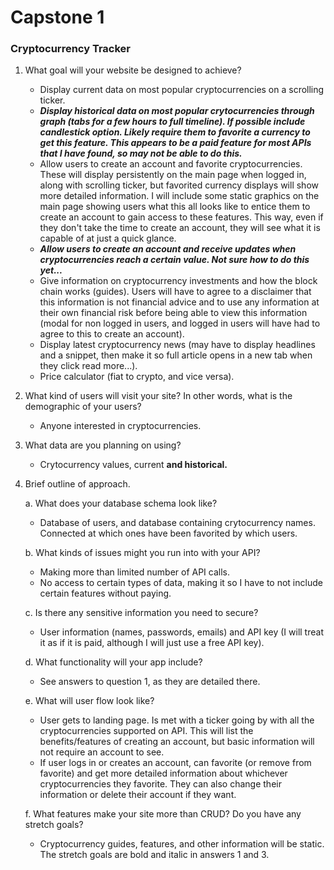 # Capstone 1

### Cryptocurrency Tracker

1. What goal will your website be designed to achieve?
   - Display current data on most popular cryptocurrencies on a scrolling ticker.
   - ***Display historical data on most popular crytocurrencies through graph (tabs for a few hours to full timeline).  If possible include candlestick option.  Likely require them to favorite a currency to get this feature.  This appears to be a paid feature for most APIs that I have found, so may not be able to do this.***
   - Allow users to create an account and favorite cryptocurrencies.  These will display persistently on the main page when logged in, along with scrolling ticker, but favorited currency displays will show more detailed information.  I will include some static graphics on the main page showing users what this all looks like to entice them to create an account to gain access to these features.  This way, even if they don't take the time to create an account, they will see what it is capable of at just a quick glance.
   - ***Allow users to create an account and receive updates when cryptocurrencies reach a certain value.  Not sure how to do this yet...***
   - Give information on cryptocurrency investments and how the block chain works (guides).  Users will have to agree to a disclaimer that this information is not financial advice and to use any information at their own financial risk before being able to view this information (modal for non logged in users, and logged in users will have had to agree to this to create an account).
   - Display latest cryptocurrency news (may have to display headlines and a snippet, then make it so full article opens in a new tab when they click read more...).
   - Price calculator (fiat to crypto, and vice versa).
2. What kind of users will visit your site? In other words, what is the demographic of your users?
   - Anyone interested in cryptocurrencies.
3. What data are you planning on using?
   - Crytocurrency values, current **and historical.**
4. Brief outline of approach.
   
   a. What does your database schema look like?
      - Database of users, and database containing crytocurrency names.  Connected at which ones have been favorited by which users.
   
   b. What kinds of issues might you run into with your API?
      - Making more than limited number of API calls.
      - No access to certain types of data, making it so I have to not include certain features without paying.
   
   c. Is there any sensitive information you need to secure?
      - User information (names, passwords, emails) and API key (I will treat it as if it is paid, although I will just use a free API key).
   
   d. What functionality will your app include?
      - See answers to question 1, as they are detailed there.
   
   e. What will user flow look like?
      - User gets to landing page.  Is met with a ticker going by with all the cryptocurrencies supported on API.  This will list the benefits/features of creating an account, but basic information will not require an account to see.
      - If user logs in or creates an account, can favorite (or remove from favorite) and get more detailed information about whichever cryptocurrencies they favorite.  They can also change their information or delete their account if they want.
   
   f. What features make your site more than CRUD? Do you have any stretch goals?
      - Cryptocurrency guides, features, and other information will be static.  The stretch goals are bold and italic in answers 1 and 3.
